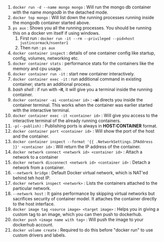 1. ```docker run -d --name mongo mongo``` : Will run the mongo db container with the name _mongodb_ in the detached mode.
2. ```docker top mongo``` : Will list down the running processes running inside the mongodb container started above.
3. ```ps aux``` : Shows you all the running processes. You should be running this on a docker vm itself if using windows.
    1. First run : ```docker run -it --rm --privileged --pid=host justincormack/nsenter1```
    2. Then run : ```ps aux```
4.  ```docker container inspect``` : details of one container config like startup, config, volumes, networking etc.
5. ```docker container stats``` : performance stats for the containers like the memory and cpu usage.
6. ```docker container run -it``` : start new container interactively.
7. ```docker container exec -it``` : run additional command in existing container; starts an additional process.
8. _bash shell_ : if run with **-it**, it will give you a terminal inside the running container.
9. ```docker container -ai <container id>``` : **-ai** directs you inside the container terminal. This works when the container was earlier started with the interactive terminal.
10. ```docker container exec -it <container id>``` : Will give you access to the interactive terminal of the already running containers.
11. ```-p(--publish)``` : Publishing ports is always in **HOST:CONTAINER** format.
12. ```docker container port <container id>``` : Will show the port of the host and the container.
13. ```docker container inspect --format '{{ .NetworkSettings.IPAddress }}' <container id>``` : Will return the IP address of the container.
14. ```docker network connect <network id> <container id>``` : Attach a network to a container
15. ```docker network disconnect <network id> <container id>``` : Detach a network from a container.
16. ```--network bridge``` : Default Docker virtual network, which is NAT'ed behind teh host IP.
17. ```docker network inspect <network>``` : Lists the containers attached to the particular network.
18. ```--network host``` : It gains performance by skipping virtual networks but sacrifices security of container model. It attaches the container directly to the host interface.
19. ```docker image tag <source image> <target image>``` : Helps you in giving a custom tag to an image, which you can then push to dockerhub.
20. ```docker push <image name with tag>``` : Will push the image to your dockerhub account.
21. ```docker volume create``` : Required to do this before "docker run"  to use custom drivers and labels.